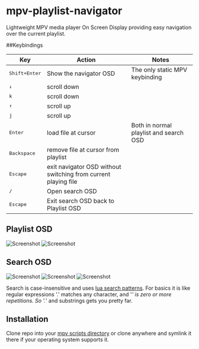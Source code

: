 # mpv-playlist-navigator
Lightweight MPV media player On Screen Display providing easy navigation over the current playlist. 

##Keybindings

| Key | Action | Notes |
| --- | ------ | ----- |
| <kbd>Shift+Enter</kbd> | Show the navigator OSD | The only static MPV keybinding |
| <kbd>↓</kbd> | scroll down |
| <kbd>k</kbd> | scroll down |
| <kbd>↑</kbd> | scroll up |
| <kbd>j</kbd> | scroll up |
| <kbd>Enter</kbd> | load file at cursor | Both in normal playlist and search OSD |
| <kbd>Backspace</kbd> | remove file at cursor from playlist |
| <kbd>Escape</kbd> | exit navigator OSD without switching from current playing file |
| <kbd>/</kbd> | Open search OSD | 
| <kbd>Escape</kbd> | Exit search OSD back to Playlist OSD |

## Playlist OSD
![Screenshot](https://drogers141.github.io/mpv-playlist-navigator/playlist-1.jpg)
![Screenshot](https://drogers141.github.io/mpv-playlist-navigator/playlist-2.jpg)

## Search OSD
![Screenshot](https://drogers141.github.io/mpv-playlist-navigator/search-input.jpg)
![Screenshot](https://drogers141.github.io/mpv-playlist-navigator/search-listing-1.jpg)
![Screenshot](https://drogers141.github.io/mpv-playlist-navigator/search-listing-2.jpg)

Search is case-insensitive and uses [lua search patterns](https://www.lua.org/pil/20.2.html).
For basics it is like regular expressions '.' matches any character, and '*' is zero or more
repetitions.  So '.*' and substrings gets you pretty far.

## Installation

Clone repo into your [mpv scripts directory](https://github.com/mpv-player/mpv/wiki/User-Scripts) 
or clone anywhere and symlink it there if your operating system supports it.
